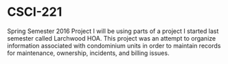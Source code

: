 # CSCI-221
Spring Semester 2016 Project
I will be using parts of a project I started last semester called Larchwood HOA.  This project was an attempt to organize information associated with condominium units in order to maintain records for maintenance, ownership, incidents, and billing issues. 
